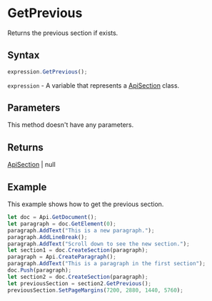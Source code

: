 # GetPrevious

Returns the previous section if exists.

## Syntax

```javascript
expression.GetPrevious();
```

`expression` - A variable that represents a [ApiSection](../ApiSection.md) class.

## Parameters

This method doesn't have any parameters.

## Returns

[ApiSection](../../ApiSection/ApiSection.md) \| null

## Example

This example shows how to get the previous section.

```javascript editor-docx
let doc = Api.GetDocument();
let paragraph = doc.GetElement(0);
paragraph.AddText("This is a new paragraph.");
paragraph.AddLineBreak();
paragraph.AddText("Scroll down to see the new section.");
let section1 = doc.CreateSection(paragraph);
paragraph = Api.CreateParagraph();
paragraph.AddText("This is a paragraph in the first section");
doc.Push(paragraph);
let section2 = doc.CreateSection(paragraph);
let previousSection = section2.GetPrevious();
previousSection.SetPageMargins(7200, 2880, 1440, 5760);
```
